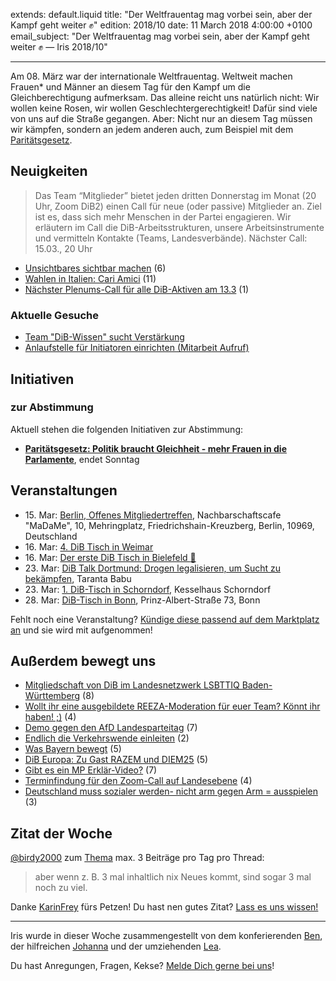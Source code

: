 
extends: default.liquid
title: "Der Weltfrauentag mag vorbei sein, aber der Kampf geht weiter ✊"
edition: 2018/10
date: 11 March 2018 4:00:00 +0100
email_subject: "Der Weltfrauentag mag vorbei sein, aber der Kampf geht weiter ✊ — Iris 2018/10"

---


Am 08. März war der internationale Weltfrauentag. Weltweit machen Frauen* und Männer an diesem Tag für den Kampf um die Gleichberechtigung aufmerksam. Das alleine reicht uns natürlich nicht: Wir wollen keine Rosen, wir wollen Geschlechtergerechtigkeit! Dafür sind viele von uns auf die Straße gegangen. Aber: Nicht nur an diesem Tag müssen wir kämpfen, sondern an jedem anderen auch, zum Beispiel mit dem [Paritätsgesetz](https://abstimmen.bewegung.jetzt/initiative/180-paritatsgesetz-politik-braucht-gleichheit-mehr-frauen-in-die-parlamente).
 


## Neuigkeiten

> Das Team “Mitglieder” bietet jeden dritten Donnerstag im Monat (20 Uhr, Zoom DiB2) einen Call für neue (oder passive) Mitglieder an. Ziel ist es, dass sich mehr Menschen in der Partei engagieren. Wir erläutern im Call die DiB-Arbeitsstrukturen, unsere Arbeitsinstrumente und vermitteln Kontakte (Teams, Landesverbände). Nächster Call: 15.03., 20 Uhr


 - [Unsichtbares sichtbar machen](https://marktplatz.bewegung.jetzt/t/unsichtbares-sichtbar-machen/18967) (6)
 - [Wahlen in Italien: Cari Amici](https://marktplatz.bewegung.jetzt/t/wahlen-in-italien-cari-amici/18740) (11)
 - [Nächster Plenums-Call für alle DiB-Aktiven am 13.3](https://marktplatz.bewegung.jetzt/t/naechster-plenums-call-fuer-alle-dib-aktiven-am-13-3/18860) (1)

### Aktuelle Gesuche

 - [Team "DiB-Wissen" sucht Verstärkung](https://marktplatz.bewegung.jetzt/t/team-dib-wissen-sucht-verstaerkung/18304)
 - [Anlaufstelle für Initiatoren einrichten (Mitarbeit Aufruf)](https://marktplatz.bewegung.jetzt/t/anlaufstelle-fuer-initiatoren-einrichten-mitarbeit-aufruf/15684)

## Initiativen

### zur Abstimmung
Aktuell stehen die folgenden Initiativen zur Abstimmung:

 - **[Paritätsgesetz: Politik braucht Gleichheit - mehr Frauen in die Parlamente](https://abstimmen.bewegung.jetzt/initiative/180-paritatsgesetz-politik-braucht-gleichheit-mehr-frauen-in-die-parlamente)**, endet Sonntag

## Veranstaltungen

 - 15.&nbsp;Mar: [Berlin, Offenes Mitgliedertreffen](https://marktplatz.bewegung.jetzt/t/berlin-15-maerz-2018-offenes-mitgliedertreffen/18747), Nachbarschaftscafe "MaDaMe", 10, Mehringplatz, Friedrichshain-Kreuzberg, Berlin, 10969, Deutschland
 - 16.&nbsp;Mar: [4. DiB Tisch in Weimar](https://marktplatz.bewegung.jetzt/t/4-dib-tisch-in-weimar-freitag-16-03-2018/18950)
 - 16.&nbsp;Mar: [Der erste DiB Tisch in Bielefeld :tada:](https://marktplatz.bewegung.jetzt/t/der-erste-dib-tisch-in-bielefeld-tada/18875)
 - 23.&nbsp;Mar: [DiB Talk Dortmund: Drogen legalisieren, um Sucht zu bekämpfen](https://marktplatz.bewegung.jetzt/t/dib-talk-dortmund-drogen-legalisieren-um-sucht-zu-bekaempfen/16786), Taranta Babu
 - 23.&nbsp;Mar: [1. DiB-Tisch in Schorndorf](https://marktplatz.bewegung.jetzt/t/1-dib-tisch-in-schorndorf-am-23-03-2018/18879), Kesselhaus Schorndorf
 - 28.&nbsp;Mar: [DiB-Tisch in Bonn](https://marktplatz.bewegung.jetzt/t/dib-tisch-in-bonn-am-28-03/18240), Prinz-Albert-Straße 73, Bonn


Fehlt noch eine Veranstaltung? [Kündige diese passend auf dem Marktplatz an](https://marktplatz.bewegung.jetzt/t/veranstaltungen-fuer-iris-ankuendigen/11128?source_topic_id=2720) und sie wird mit aufgenommen!

## Außerdem bewegt uns

 - [Mitgliedschaft von DiB im Landesnetzwerk LSBTTIQ Baden-Württemberg](https://marktplatz.bewegung.jetzt/t/mitgliedschaft-von-dib-im-landesnetzwerk-lsbttiq-baden-wuerttemberg/18632) (8)
 - [Wollt ihr eine ausgebildete REEZA-Moderation für euer Team? Könnt ihr haben! ;)](https://marktplatz.bewegung.jetzt/t/wollt-ihr-eine-ausgebildete-reeza-moderation-fuer-euer-team-koennt-ihr-haben/18850) (4)
 - [Demo gegen den AfD Landesparteitag](https://marktplatz.bewegung.jetzt/t/demo-gegen-den-afd-landesparteitag/18756) (7)
 - [Endlich die Verkehrswende einleiten](https://marktplatz.bewegung.jetzt/t/endlich-die-verkehrswende-einleiten/18509) (2)
 - [Was Bayern bewegt](https://marktplatz.bewegung.jetzt/t/was-bayern-bewegt/18511) (5)
 - [DiB Europa: Zu Gast RAZEM und DIEM25](https://marktplatz.bewegung.jetzt/t/dib-europa-zu-gast-razem-und-diem25/18563) (5)
 - [Gibt es ein MP Erklär-Video?](https://marktplatz.bewegung.jetzt/t/gibt-es-ein-mp-erklaer-video/18786) (7)
 - [Terminfindung für den Zoom-Call auf Landesebene](https://marktplatz.bewegung.jetzt/t/terminfindung-fuer-den-zoom-call-auf-landesebene/18546) (4)
 - [Deutschland muss sozialer werden- nicht arm gegen Arm = ausspielen](https://marktplatz.bewegung.jetzt/t/deutschland-muss-sozialer-werden-nicht-arm-gegen-arm-ausspielen/18928) (3)

## Zitat der Woche

[@birdy2000](https://marktplatz.bewegung.jetzt/u/birdy2000) zum [Thema](https://marktplatz.bewegung.jetzt/t/dreimal-pro-thread/18701/2?u=karinfrey) max. 3 Beiträge pro Tag pro Thread:

> aber wenn z. B. 3 mal inhaltlich nix Neues kommt, sind sogar 3 mal noch zu viel.


Danke [KarinFrey](https://marktplatz.bewegung.jetzt/u/KarinFrey) fürs Petzen! Du hast nen gutes Zitat? [Lass es uns wissen!](https://marktplatz.bewegung.jetzt/t/lustige-dib-zitate/10175)


---

Iris wurde in dieser Woche zusammengestellt von dem konferierenden [Ben](https://marktplatz.bewegung.jetzt/u/Ben/), der hilfreichen [Johanna](https://marktplatz.bewegung.jetzt/u/Johanna/) und der umziehenden [Lea](https://marktplatz.bewegung.jetzt/u/Leia/).

Du hast Anregungen, Fragen, Kekse? [Melde Dich gerne bei uns](https://marktplatz.bewegung.jetzt/t/neu-iris-die-woechtliche-zusammenfasssung-zum-sonntagsbrunch/10990)!

